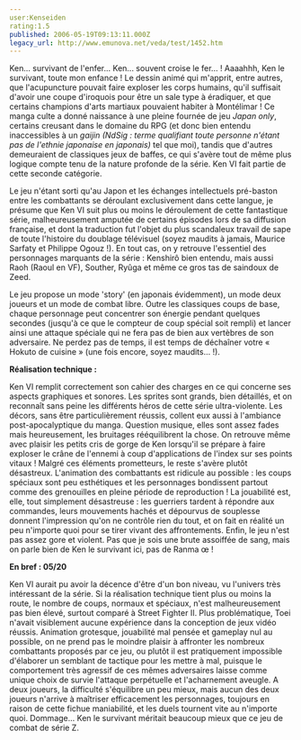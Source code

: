 ```yaml
---
user:Kenseiden
rating:1.5
published: 2006-05-19T09:13:11.000Z
legacy_url: http://www.emunova.net/veda/test/1452.htm
---
```

Ken... survivant de l'enfer... Ken... souvent croise le fer... ! Aaaahhh, Ken le survivant, toute mon enfance ! Le dessin animé qui m'apprit, entre autres, que l'acupuncture pouvait faire exploser les corps humains, qu'il suffisait d'avoir une coupe d'iroquois pour être un sale type à éradiquer, et que certains champions d'arts martiaux pouvaient habiter à Montélimar ! Ce manga culte a donné naissance à une pleine fournée de jeu _Japan only_, certains creusant dans le domaine du RPG (et donc bien entendu inaccessibles à un _gaijin_ _(NdSig : terme qualifiant toute personne n'étant pas de l'ethnie japonaise en japonais)_ tel que moi), tandis que d'autres demeuraient de classiques jeux de baffes, ce qui s'avère tout de même plus logique compte tenu de la nature profonde de la série. Ken VI fait partie de cette seconde catégorie.  

  

Le jeu n'étant sorti qu'au Japon et les échanges intellectuels pré-baston entre les combattants se déroulant exclusivement dans cette langue, je présume que Ken VI suit plus ou moins le déroulement de cette fantastique série, malheureusement amputée de certains épisodes lors de sa diffusion française, et dont la traduction fut l'objet du plus scandaleux travail de sape de toute l'histoire du doublage télévisuel (soyez maudits à jamais, Maurice Sarfaty et Philippe Ogouz !). En tout cas, on y retrouve l'essentiel des personnages marquants de la série : Kenshirô bien entendu, mais aussi Raoh (Raoul en VF), Souther, Ryûga et même ce gros tas de saindoux de Zeed.   

Le jeu propose un mode 'story' (en japonais évidemment), un mode deux joueurs et un mode de combat libre. Outre les classiques coups de base, chaque personnage peut concentrer son énergie pendant quelques secondes (jusqu'à ce que le compteur de coup spécial soit rempli) et lancer ainsi une attaque spéciale qui ne fera pas de bien aux vertèbres de son adversaire. Ne perdez pas de temps, il est temps de déchaîner votre « Hokuto de cuisine » (une fois encore, soyez maudits... !).  

  

**Réalisation technique :**   

Ken VI remplit correctement son cahier des charges en ce qui concerne ses aspects graphiques et sonores. Les sprites sont grands, bien détaillés, et on reconnaît sans peine les différents héros de cette série ultra-violente. Les décors, sans être particulièrement réussis, collent eux aussi à l'ambiance post-apocalyptique du manga. Question musique, elles sont assez fades mais heureusement, les bruitages rééquilibrent la chose. On retrouve même avec plaisir les petits cris de gorge de Ken lorsqu'il se prépare à faire exploser le crâne de l'ennemi à coup d'applications de l'index sur ses points vitaux ! Malgré ces éléments prometteurs, le reste s'avère plutôt désastreux. L'animation des combattants est ridicule au possible : les coups spéciaux sont peu esthétiques et les personnages bondissent partout comme des grenouilles en pleine période de reproduction ! La jouabilité est, elle, tout simplement désastreuse : les guerriers tardent à répondre aux commandes, leurs mouvements hachés et dépourvus de souplesse donnent l'impression qu'on ne contrôle rien du tout, et on fait en réalité un peu n'importe quoi pour se tirer vivant des affrontements. Enfin, le jeu n'est pas assez gore et violent. Pas que je sois une brute assoiffée de sang, mais on parle bien de Ken le survivant ici, pas de Ranma œ !  

  

**En bref : 05/20**  

Ken VI aurait pu avoir la décence d'être d'un bon niveau, vu l'univers très intéressant de la série. Si la réalisation technique tient plus ou moins la route, le nombre de coups, normaux et spéciaux, n'est malheureusement pas bien élevé, surtout comparé à Street Fighter II. Plus problématique, Toei n'avait visiblement aucune expérience dans la conception de jeux vidéo réussis. Animation grotesque, jouabilité mal pensée et gameplay nul au possible, on ne prend pas le moindre plaisir à affronter les nombreux combattants proposés par ce jeu, ou plutôt il est pratiquement impossible d'élaborer un semblant de tactique pour les mettre à mal, puisque le comportement très agressif de ces mêmes adversaires laisse comme unique choix de survie l'attaque perpétuelle et l'acharnement aveugle. A deux joueurs, la difficulté s'équilibre un peu mieux, mais aucun des deux joueurs n'arrive à maîtriser efficacement les personnages, toujours en raison de cette fichue maniabilité, et les duels tournent vite au n'importe quoi. Dommage... Ken le survivant méritait beaucoup mieux que ce jeu de combat de série Z.